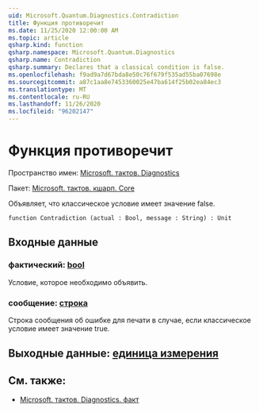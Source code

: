 ```yaml
---
uid: Microsoft.Quantum.Diagnostics.Contradiction
title: Функция противоречит
ms.date: 11/25/2020 12:00:00 AM
ms.topic: article
qsharp.kind: function
qsharp.namespace: Microsoft.Quantum.Diagnostics
qsharp.name: Contradiction
qsharp.summary: Declares that a classical condition is false.
ms.openlocfilehash: f9ad9a7d67bda8e50c76f679f535ad55ba07698e
ms.sourcegitcommit: a87c1aa8e7453360025e47ba614f25b02ea84ec3
ms.translationtype: MT
ms.contentlocale: ru-RU
ms.lasthandoff: 11/26/2020
ms.locfileid: "96202147"
---
```

# <a name="contradiction-function"></a>Функция противоречит

Пространство имен: [Microsoft. тактов. Diagnostics](xref:Microsoft.Quantum.Diagnostics)

Пакет: [Microsoft. тактов. кшарп. Core](https://nuget.org/packages/Microsoft.Quantum.QSharp.Core)


Объявляет, что классическое условие имеет значение false.

```qsharp
function Contradiction (actual : Bool, message : String) : Unit
```


## <a name="input"></a>Входные данные

### <a name="actual--bool"></a>фактический: [bool](xref:microsoft.quantum.lang-ref.bool)

Условие, которое необходимо объявить.


### <a name="message--string"></a>сообщение: [строка](xref:microsoft.quantum.lang-ref.string)

Строка сообщения об ошибке для печати в случае, если классическое условие имеет значение true.



## <a name="output--unit"></a>Выходные данные: [единица измерения](xref:microsoft.quantum.lang-ref.unit)



## <a name="see-also"></a>См. также:

- [Microsoft. тактов. Diagnostics. факт](xref:Microsoft.Quantum.Diagnostics.Fact)
